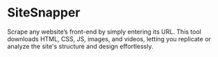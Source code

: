 # SiteSnapper
Scrape any website’s front-end by simply entering its URL. This tool downloads HTML, CSS, JS, images, and videos, letting you replicate or analyze the site's structure and design effortlessly.
